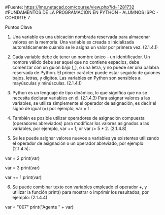 #Fuente: https://lms.netacad.com/course/view.php?id=1281732 #FUNDAMENTOS DE LA PROGRAMACIÒN EN PYTHON - ALUMNOS ISPC - COHORTE 7


Puntos Clave

1. Una variable es una ubicación nombrada reservada para almacenar valores en la memoria. Una variable es creada o inicializada automáticamente cuando se le asigna un valor por primera vez. (2.1.4.1)

2. Cada variable debe de tener un nombre único - un identificador. Un nombre válido debe ser aquel que no contiene espacios, debe comenzar con un guion bajo (_), o una letra, y no puede ser una palabra reservada de Python. El primer carácter puede estar seguido de guiones bajos, letras, y dígitos. Las variables en Python son sensibles a mayúsculas y minúsculas. (2.1.4.1)

3. Python es un lenguaje de tipo dinámico, lo que significa que no se necesita declarar variables en él. (2.1.4.3) Para asignar valores a las variables, se utiliza simplemente el operador de asignación, es decir el signo de igual (=) por ejemplo, var = 1.

4. También es posible utilizar operadores de asignación compuesta (operadores abreviados) para modificar los valores asignados a las variables, por ejemplo, var += 1, or var /= 5 * 2. (2.1.4.8)

5. Se les puede asignar valores nuevos a variables ya existentes utilizando el operador de asignación o un operador abreviado, por ejemplo (2.1.4.5):

var = 2
print(var)

var = 3
print(var)

var += 1
print(var)


6. Se puede combinar texto con variables empleado el operador +, y utilizar la función print() para mostrar o imprimir los resultados, por ejemplo: (2.1.4.4)

var = "007"
print("Agente " + var)